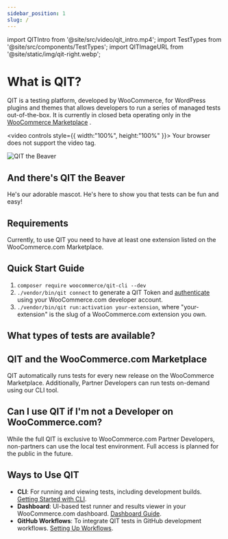 ```yaml
---
sidebar_position: 1
slug: /
---
```


import QITIntro from '@site/src/video/qit_intro.mp4';
import TestTypes from '@site/src/components/TestTypes';
import QITImageURL from '@site/static/img/qit-right.webp';

# What is QIT?

QIT is a testing platform, developed by WooCommerce, for WordPress plugins and themes that allows developers to run a series of managed tests out-of-the-box. It is currently in closed beta operating only in the [WooCommerce Marketplace](https://woocommerce.com/products/) .

<video controls style={{ width:"100%", height:"100%" }}>
    <source src={QITIntro} type="video/mp4"/>
    Your browser does not support the video tag.
</video>

<div style={{ display: 'flex', alignItems: 'center', margin: '30px 0' }}>
  <img src={QITImageURL} alt="QIT the Beaver" width={175} style={{ marginRight: '20px' }}/>
  <div>
    <h2>And there's QIT the Beaver</h2>
    <p>
        He's our adorable mascot. He's here to show you that tests can be fun and easy!
    </p>
  </div>
</div>


## Requirements

Currently, to use QIT you need to have at least one extension listed on the WooCommerce.com Marketplace.

## Quick Start Guide

1. `composer require woocommerce/qit-cli --dev`
2. `./vendor/bin/qit connect` to generate a QIT Token and [authenticate](/docs/support/authenticating) using your WooCommerce.com developer account.
4. `./vendor/bin/qit run:activation your-extension`, where "your-extension" is the slug of a WooCommerce.com extension you own.

## What types of tests are available?

<TestTypes />

## QIT and the WooCommerce.com Marketplace
QIT automatically runs tests for every new release on the WooCommerce Marketplace. Additionally, Partner Developers can
run tests on-demand using our CLI tool.

## Can I use QIT if I'm not a Developer on WooCommerce.com?
While the full QIT is exclusive to WooCommerce.com Partner Developers, non-partners can use the local test environment. Full access is planned for the public in the future.

## Ways to Use QIT
- **CLI**: For running and viewing tests, including development builds. [Getting Started with CLI](cli/01-installation.md).
- **Dashboard**: UI-based test runner and results viewer in your WooCommerce.com dashboard. [Dashboard Guide](woo-com/getting-started).
- **GitHub Workflows**: To integrate QIT tests in GitHub development workflows. [Setting Up Workflows](cli/05-github-workflows.md).
